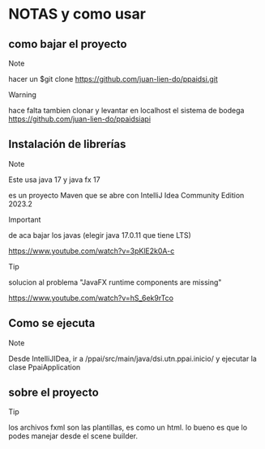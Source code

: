 # NOTAS y como usar

## como bajar el proyecto

> [!NOTE]
> hacer un $git clone https://github.com/juan-lien-do/ppaidsi.git

> [!WARNING]
>
> hace falta tambien clonar y levantar en localhost el sistema de bodega https://github.com/juan-lien-do/ppaidsiapi

## Instalación de librerías

>[!NOTE]
>Este usa java 17 y java fx 17
>
>es un proyecto Maven que se abre con IntelliJ Idea Community Edition 2023.2

>[!IMPORTANT]
>de aca bajar los javas (elegir java 17.0.11 que tiene LTS)
>
> https://www.youtube.com/watch?v=3pKlE2k0A-c

>[!TIP]
>solucion al problema "JavaFX runtime components are missing"
>
>https://www.youtube.com/watch?v=hS_6ek9rTco

## Como se ejecuta

>[!NOTE]
> Desde IntelliJIDea, ir a /ppai/src/main/java/dsi.utn.ppai.inicio/ y ejecutar la clase PpaiApplication

## sobre el proyecto

>[!TIP]
> los archivos fxml son las plantillas, es como un html. lo bueno es que lo podes manejar desde el scene builder.


